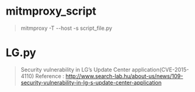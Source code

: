 # mitmproxy_script

> mitmproxy -T --host -s script_file.py

# LG.py
>Security vulnerability in LG’s Update Center application(CVE-2015-4110)
>Reference : http://www.search-lab.hu/about-us/news/109-security-vulnerability-in-lg-s-update-center-application
